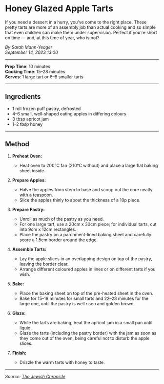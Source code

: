 # Honey Glazed Apple Tarts

If you need a dessert in a hurry, you’ve come to the right place. These pretty tarts are more of an assembly job than actual cooking and so simple that even children can make them under supervision. Perfect if you’re short on time — and, at this time of year, who is not?

*By Sarah Mann-Yeager*  
*September 14, 2023 13:00*

---

**Prep Time**: 10 minutes  
**Cooking Time**: 15–28 minutes  
**Serves**: 1 large tart or 6–8 smaller tarts

---

## Ingredients

- 1 roll frozen puff pastry, defrosted
- 4–6 small, well-shaped eating apples in differing colours
- 3 tbsp apricot jam
- 1–2 tbsp honey

---

## Method

1. **Preheat Oven:**
   - Heat oven to 200°C fan (210°C without) and place a large flat baking sheet inside.

2. **Prepare Apples:**
   - Halve the apples from stem to base and scoop out the core neatly with a teaspoon.
   - Slice the apples thinly to about the thickness of a 10p piece.

3. **Prepare Pastry:**
   - Unroll as much of the pastry as you need.
   - For one large tart, use a 20cm x 30cm piece; for individual tarts, cut into 9cm x 12cm rectangles.
   - Place the pastry on a parchment-lined baking sheet and carefully score a 1.5cm border around the edge.

4. **Assemble Tarts:**
   - Lay the apple slices in an overlapping design on top of the pastry, leaving the border clear.
   - Arrange different coloured apples in lines or on different tarts if you wish.

5. **Bake:**
   - Place the baking sheet on top of the pre-heated sheet in the oven.
   - Bake for 15–18 minutes for small tarts and 22–28 minutes for the large one, until the pastry is well risen and golden brown.

6. **Glaze:**
   - While the tarts are baking, heat the apricot jam in a small pan until liquid.
   - Glaze the tarts (including the pastry border) with the jam as soon as they come out of the oven, being careful not to disturb the apple slices.

7. **Finish:**
   - Drizzle the warm tarts with honey to taste.

---

*Source: [The Jewish Chronicle](https://www.thejc.com/lets-eat/recipe/recipe-honey-glazed-apple-tarts-yh6jgcrn)*